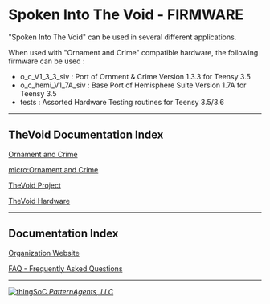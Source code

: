 # Spoken Into The Void - FIRMWARE

"Spoken Into The Void" can be used in several different applications.

When used with "Ornament and Crime" compatible hardware,
the following firmware can be used :

- o_c_V1_3_3_siv : Port of Ornment & Crime Version 1.3.3 for Teensy 3.5
- o_c_hemi_V1_7A_siv : Base Port of Hemisphere Suite Version 1.7A for Teensy 3.5
- tests : Assorted Hardware Testing routines for Teensy 3.5/3.6

---------------------------------------

## TheVoid Documentation Index <a name="TheVoid_documentation_index"/>

[Ornament and Crime](http://ornament-and-cri.me/)

[micro:Ornament and Crime](https://github.com/jakplugg/uO_c)

[TheVoid Project](https://github.com/PatternAgents/TheVoid/wiki)

[TheVoid Hardware](https://github.com/patternagents/TheVoid/tree/master/TheVoid/revisions/)


---------------------------------------

## Documentation Index <a name="documentation_index"/>

[Organization Website](http://patternagents.github.io)

[FAQ - Frequently Asked Questions](http://thingsoc.github.io/support/faq.html)

---------------------------------------

[![thingSoC](http://thingsoc.github.io/img/projects/thingSoC/thingSoC_thumb.png?raw=true) 
*PatternAgents, LLC*](http://thingsoc.github.io)
